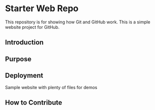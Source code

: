 # Starter Web Repo

This repository is for showing how Git and GitHub work.
This is a simple website project for GitHub.

## Introduction

## Purpose

## Deployment

Sample website with plenty of files for demos

## How to Contribute
